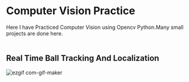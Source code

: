 
# Computer Vision Practice


Here I have Practiced Computer Vision using Opencv Python.Many small projects are done here.
<br> </br>



## Real Time Ball Tracking And Localization 

![ezgif com-gif-maker](https://user-images.githubusercontent.com/60286504/138865987-ff0816aa-f175-4ffc-9f33-1990921e9bce.gif)

